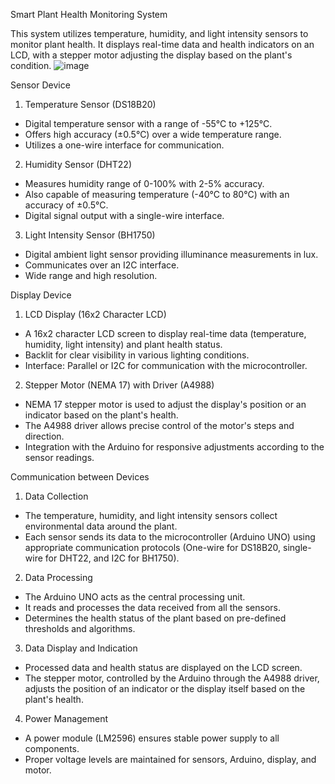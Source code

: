 Smart Plant Health Monitoring System

This system utilizes temperature, humidity, and light intensity sensors to monitor plant health. It displays real-time data and health indicators on an LCD, with a stepper motor adjusting the display based on the plant's condition.
![image](https://github.com/dianlyu1217/514-hardware-software/assets/146486958/9bc1bef9-d57f-4ead-b482-bf24ffda68d4)


Sensor Device
1. Temperature Sensor (DS18B20)
  - Digital temperature sensor with a range of -55°C to +125°C.
  - Offers high accuracy (±0.5°C) over a wide temperature range.
  - Utilizes a one-wire interface for communication.
2. Humidity Sensor (DHT22)
  - Measures humidity range of 0-100% with 2-5% accuracy.
  - Also capable of measuring temperature (-40°C to 80°C) with an accuracy of ±0.5°C.
  - Digital signal output with a single-wire interface.
3. Light Intensity Sensor (BH1750)
  - Digital ambient light sensor providing illuminance measurements in lux.
  - Communicates over an I2C interface.
  - Wide range and high resolution.

Display Device
1. LCD Display (16x2 Character LCD)
  - A 16x2 character LCD screen to display real-time data (temperature, humidity, light intensity) and plant health status.
  - Backlit for clear visibility in various lighting conditions.
  - Interface: Parallel or I2C for communication with the microcontroller.
2. Stepper Motor (NEMA 17) with Driver (A4988)
  - NEMA 17 stepper motor is used to adjust the display's position or an indicator based on the plant's health.
  - The A4988 driver allows precise control of the motor's steps and direction.
  - Integration with the Arduino for responsive adjustments according to the sensor readings.

Communication between Devices
1. Data Collection
  - The temperature, humidity, and light intensity sensors collect environmental data around the plant.
  - Each sensor sends its data to the microcontroller (Arduino UNO) using appropriate communication protocols (One-wire for DS18B20, single-wire for DHT22, and I2C for BH1750).
2. Data Processing
  - The Arduino UNO acts as the central processing unit.
  - It reads and processes the data received from all the sensors.
  - Determines the health status of the plant based on pre-defined thresholds and algorithms.
3. Data Display and Indication
  - Processed data and health status are displayed on the LCD screen.
  - The stepper motor, controlled by the Arduino through the A4988 driver, adjusts the position of an indicator or the display itself based on the plant's health.
4. Power Management
  - A power module (LM2596) ensures stable power supply to all components.
  - Proper voltage levels are maintained for sensors, Arduino, display, and motor. 
